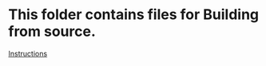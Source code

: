 # This folder contains files for Building from source.
 [Instructions](https://github.com/Daniel-McGuire-Corporation/Simple-Browser/wiki/Windows-Build-Source-Instructions)